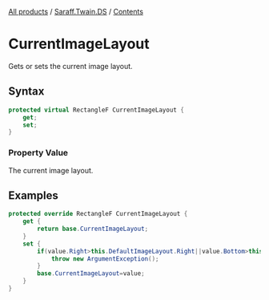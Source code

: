 [All products](../../) / [Saraff.Twain.DS](../) / [Contents](./index.md)
# CurrentImageLayout
Gets or sets the current image layout.
## Syntax
```c#
protected virtual RectangleF CurrentImageLayout {
    get;
    set;
}
```
### Property Value
The current image layout.
## Examples
```c#
protected override RectangleF CurrentImageLayout {
    get {
        return base.CurrentImageLayout;
    }
    set {
        if(value.Right>this.DefaultImageLayout.Right||value.Bottom>this.DefaultImageLayout.Bottom) {
            throw new ArgumentException();
        }
        base.CurrentImageLayout=value;
    }
}
```

